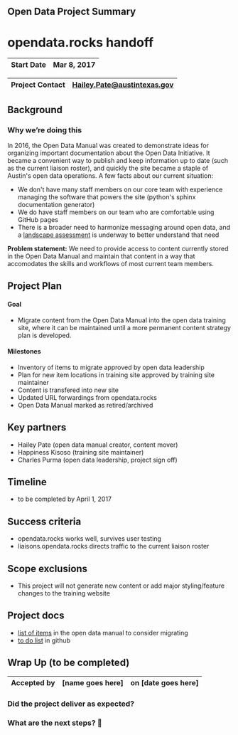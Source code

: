 ## Open Data Project Summary


# opendata.rocks handoff 

| Start Date | Mar 8, 2017 |
---|---

| Project Contact | Hailey.Pate@austintexas.gov |
---|---


## Background

### Why we’re doing this

In 2016, the Open Data Manual was created to demonstrate ideas for organizing important documentation about the Open Data Initiative. It became a convenient way to publish and keep information up to date (such as the current liaison roster), and quickly the site became a staple of Austin's open data operations. A few facts about our current situation: 

- We don't have many staff members on our core team with experience managing the software that powers the site (python's sphinx documentation generator)
- We do have staff members on our team who are comfortable using GitHub pages
- There is a broader need to harmonize messaging around open data, and a [landscape assessment](http://open-data-sprints.readthedocs.io/en/latest/project-open-data-content-audit.html) is underway to better understand that need

**Problem statement:** We need to provide access to content currently stored in the Open Data Manual and maintain that content in a way that accomodates the skills and workflows of most current team members. 


## Project Plan

#### Goal
- Migrate content from the Open Data Manual into the open data training site, where it can be maintained until a more permanent content strategy plan is developed.


#### Milestones
- Inventory of items to migrate approved by open data leadership
- Plan for new item locations in training site approved by training site maintainer
- Content is transfered into new site
- Updated URL forwardings from opendata.rocks
- Open Data Manual marked as retired/archived

## Key partners
- Hailey Pate (open data manual creator, content mover)
- Happiness Kisoso (training site maintainer)
- Charles Purma (open data leadership, project sign off)


## Timeline
- to be completed by April 1, 2017

## Success criteria
- opendata.rocks works well, survives user testing
- liaisons.opendata.rocks directs traffic to the current liaison roster

## Scope exclusions
- This project will not generate new content or add major styling/feature changes to the training website


## Project docs
- [list of items](https://airtable.com/shru7kryxpkRLIW5Q) in the open data manual to consider migrating
- [to do list](https://github.com/cityofaustin/open-data-manual/projects/1) in github



## Wrap Up (to be completed)


| Accepted by | [name goes here] | on [date goes here] |
|---|---|---|


### Did the project deliver as expected? 

### What are the next steps? 
